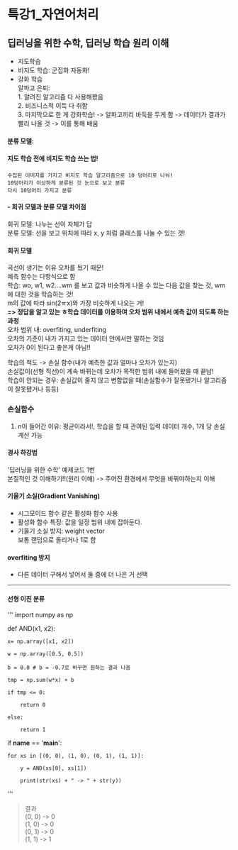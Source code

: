 # 특강1_자연어처리
## 딥러닝을 위한 수학, 딥러닝 학습 원리 이해

- 지도학습  
- 비지도 학습: 군집화 자동화!  
- 강화 학습   
    알파고 은퇴:   
        1. 알려진 알고리즘 다 사용해봤음   
        2. 비즈니스적 이득 다 취함   
        3. 마지막으로 한 게 강화학습! -> 알파고끼리 바둑을 두게 함 -> 데이터가 결과가 빨리 나올 것 -> 이를 통해 배움  
         
#### 분류 모델:  
  #### 지도 학습 전에 비지도 학습 쓰는 법!  
    수집된 이미지를 가지고 비지도 학습 알고리즘으로 10 덩어리로 나눠!   
    10덩어리가 이상하게 분류된 것 눈으로 보고 분류    
    다시 10덩어리 가지고 분류  
  
#### - 회귀 모델과 분류 모델 차이점  
  회귀 모델: 나누는 선이 자체가 답  
  분류 모델: 선을 보고 위치에 따라 x, y 처럼 클래스를 나눌 수 있는 것!   
  
#### 회귀 모델
  곡선이 생기는 이유 오차를 뒀기 때문!  
  예측 함수는 다항식으로 함  
  학습: wo, w1, w2....wm 를 보고 값과 비슷하게 나올 수 있는 다음 값을 찾는 것, wm에 대한 것을 학습하는 것!   
        m의 값에 따라 sin(2ㅠx)와 가장 비슷하게 나오는 거!  
        **=> 정답을 알고 있는 ㅎ학습 데이터를 이용하여 오차 범위 내에서 예측 값이 되도록 하는 과정**      
                오차 범위 내: overfiting, underfiting  
                      오차의 기준이 내가 가지고 있는 데이터 안에서만 말하는 것임  
                      오차가 0이 된다고 좋은게 아님!!  
  
  학습의 척도 -> 손실 함수(내가 예측한 값과 얼마나 오차가 있는지)    
    손실값이(선형 직선)이 계속 바뀌는데 오차가 목적한 범위 내에 들어왔을 때 끝남!   
    학습이 안되는 경우: 손실값이 줄지 않고 변함없을 때(손실함수가 잘못됐거나 알고리즘이 잘못됐거나 등등)  
    
### 손실함수  
1. n이 들어간 이유: 평균이라서!, 학습을 할 때 관여된 입력 데이터 개수, 1개 당 손실 계산 가능   


#### 경사 하강법  
'딥러닝을 위한 수학' 예제코드 1번  
본질적인 것 이해하기!!(원리 이해) -> 주어진 환경에서 무엇을 바꿔야하는지 이해  

#### 기울기 소실(Gradient Vanishing)  
- 시그모이드 함수 같은 활성화 함수 사용  
- 활성화 함수 특징: 값을 일정 범위 내에 잡아둔다.  
- 기울기 소실 방지: weight vector   
       보통 랜덤으로 돌리거나 1로 함   
       
#### overfiting 방지  
- 다른 데이터 구해서 넣어서 둘 중에 더 나은 거 선택

----
#### 선형 이진 분류  

'''
import numpy as np 

def AND(x1, x2):

    x= np.array([x1, x2])

    w = np.array([0.5, 0.5])

    b = 0.0 # b = -0.7로 바꾸면 원하는 결과 나옴

    tmp = np.sum(w*x) + b

    if tmp <= 0:

        return 0

    else:

        return 1
        
if __name__ == '__main__':

    for xs in [(0, 0), (1, 0), (0, 1), (1, 1)]:

        y = AND(xs[0], xs[1])

        print(str(xs) + " -> " + str(y))

'''

> 결과  
> (0, 0) -> 0  
> (1, 0) -> 0  
> (0, 1) -> 0  
> (1, 1) -> 1  
       
  
